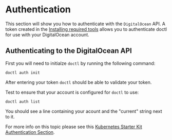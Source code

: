 # Authentication

This section will show you how to authenticate with the `DigitalOcean` API.
A token created in the [Installing required tools](./installing-required-tools.md) allows you to authenticate doctl for use with your DigitalOcean account.

## Authenticating to the DigitalOcean API

First you will need to initialze `doctl` by running the following command:

```shell
doctl auth init
```

After entering your token `doctl` should be able to validate your token.

Test to ensure that your account is configured for `doctl` to use:

```shell
doctl auth list
```

You should see a line containing your acount and the "current" string next to it.

For more info on this topic please see this [Kubernetes Starter Kit Authentication Section](https://github.com/digitalocean/Kubernetes-Starter-Kit-Developers/tree/main/01-setup-DOKS#step-2---authenticating-to-digitalocean-api).
